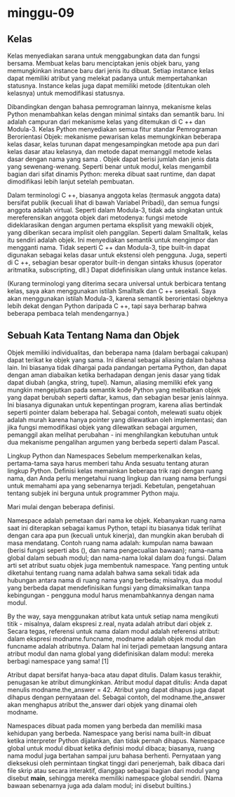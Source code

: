 # minggu-09

## Kelas

Kelas menyediakan sarana untuk menggabungkan data dan fungsi bersama. Membuat kelas baru menciptakan jenis objek baru, yang memungkinkan instance baru dari jenis itu dibuat. Setiap instance kelas dapat memiliki atribut yang melekat padanya untuk mempertahankan statusnya. Instance kelas juga dapat memiliki metode (ditentukan oleh kelasnya) untuk memodifikasi statusnya.

Dibandingkan dengan bahasa pemrograman lainnya, mekanisme kelas Python menambahkan kelas dengan minimal sintaks dan semantik baru. Ini adalah campuran dari mekanisme kelas yang ditemukan di C ++ dan Modula-3. Kelas Python menyediakan semua fitur standar Pemrograman Berorientasi Objek: mekanisme pewarisan kelas memungkinkan beberapa kelas dasar, kelas turunan dapat mengesampingkan metode apa pun dari kelas dasar atau kelasnya, dan metode dapat memanggil metode kelas dasar dengan nama yang sama . Objek dapat berisi jumlah dan jenis data yang sewenang-wenang. Seperti benar untuk modul, kelas mengambil bagian dari sifat dinamis Python: mereka dibuat saat runtime, dan dapat dimodifikasi lebih lanjut setelah pembuatan.

Dalam terminologi C ++, biasanya anggota kelas (termasuk anggota data) bersifat publik (kecuali lihat di bawah Variabel Pribadi), dan semua fungsi anggota adalah virtual. Seperti dalam Modula-3, tidak ada singkatan untuk mereferensikan anggota objek dari metodenya: fungsi metode dideklarasikan dengan argumen pertama eksplisit yang mewakili objek, yang diberikan secara implisit oleh panggilan. Seperti dalam Smalltalk, kelas itu sendiri adalah objek. Ini menyediakan semantik untuk mengimpor dan mengganti nama. Tidak seperti C ++ dan Modula-3, tipe built-in dapat digunakan sebagai kelas dasar untuk ekstensi oleh pengguna. Juga, seperti di C ++, sebagian besar operator built-in dengan sintaks khusus (operator aritmatika, subscripting, dll.) Dapat didefinisikan ulang untuk instance kelas.

(Kurang terminologi yang diterima secara universal untuk berbicara tentang kelas, saya akan menggunakan istilah Smalltalk dan C ++ sesekali. Saya akan menggunakan istilah Modula-3, karena semantik berorientasi objeknya lebih dekat dengan Python daripada C ++, tapi saya berharap bahwa beberapa pembaca telah mendengarnya.)

## Sebuah Kata Tentang Nama dan Objek

Objek memiliki individualitas, dan beberapa nama (dalam berbagai cakupan) dapat terikat ke objek yang sama. Ini dikenal sebagai aliasing dalam bahasa lain. Ini biasanya tidak dihargai pada pandangan pertama Python, dan dapat dengan aman diabaikan ketika berhadapan dengan jenis dasar yang tidak dapat diubah (angka, string, tupel). Namun, aliasing memiliki efek yang mungkin mengejutkan pada semantik kode Python yang melibatkan objek yang dapat berubah seperti daftar, kamus, dan sebagian besar jenis lainnya. Ini biasanya digunakan untuk kepentingan program, karena alias bertindak seperti pointer dalam beberapa hal. Sebagai contoh, melewati suatu objek adalah murah karena hanya pointer yang dilewatkan oleh implementasi; dan jika fungsi memodifikasi objek yang dilewatkan sebagai argumen, pemanggil akan melihat perubahan - ini menghilangkan kebutuhan untuk dua mekanisme pengalihan argumen yang berbeda seperti dalam Pascal.

Lingkup Python dan Namespaces
Sebelum memperkenalkan kelas, pertama-tama saya harus memberi tahu Anda sesuatu tentang aturan lingkup Python. Definisi kelas memainkan beberapa trik rapi dengan ruang nama, dan Anda perlu mengetahui ruang lingkup dan ruang nama berfungsi untuk memahami apa yang sebenarnya terjadi. Kebetulan, pengetahuan tentang subjek ini berguna untuk programmer Python maju.

Mari mulai dengan beberapa definisi.

Namespace adalah pemetaan dari nama ke objek. Kebanyakan ruang nama saat ini diterapkan sebagai kamus Python, tetapi itu biasanya tidak terlihat dengan cara apa pun (kecuali untuk kinerja), dan mungkin akan berubah di masa mendatang. Contoh ruang nama adalah: kumpulan nama bawaan (berisi fungsi seperti abs (), dan nama pengecualian bawaan); nama-nama global dalam sebuah modul; dan nama-nama lokal dalam doa fungsi. Dalam arti set atribut suatu objek juga membentuk namespace. Yang penting untuk diketahui tentang ruang nama adalah bahwa sama sekali tidak ada hubungan antara nama di ruang nama yang berbeda; misalnya, dua modul yang berbeda dapat mendefinisikan fungsi yang dimaksimalkan tanpa kebingungan - pengguna modul harus menambahkannya dengan nama modul.

By the way, saya menggunakan atribut kata untuk setiap nama mengikuti titik - misalnya, dalam ekspresi z.real, nyata adalah atribut dari objek z. Secara tegas, referensi untuk nama dalam modul adalah referensi atribut: dalam ekspresi modname.funcname, modname adalah objek modul dan funcname adalah atributnya. Dalam hal ini terjadi pemetaan langsung antara atribut modul dan nama global yang didefinisikan dalam modul: mereka berbagi namespace yang sama! [1]

Atribut dapat bersifat hanya-baca atau dapat ditulis. Dalam kasus terakhir, penugasan ke atribut dimungkinkan. Atribut modul dapat ditulis: Anda dapat menulis modname.the_answer = 42. Atribut yang dapat dihapus juga dapat dihapus dengan pernyataan del. Sebagai contoh, del modname.the_answer akan menghapus atribut the_answer dari objek yang dinamai oleh modname.

Namespaces dibuat pada momen yang berbeda dan memiliki masa kehidupan yang berbeda. Namespace yang berisi nama built-in dibuat ketika interpreter Python dijalankan, dan tidak pernah dihapus. Namespace global untuk modul dibuat ketika definisi modul dibaca; biasanya, ruang nama modul juga bertahan sampai juru bahasa berhenti. Pernyataan yang dieksekusi oleh permintaan tingkat tinggi dari penerjemah, baik dibaca dari file skrip atau secara interaktif, dianggap sebagai bagian dari modul yang disebut __main__, sehingga mereka memiliki namespace global sendiri. (Nama bawaan sebenarnya juga ada dalam modul; ini disebut builtins.)
